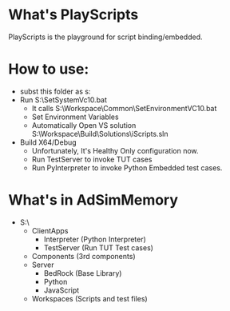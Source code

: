 
# What's PlayScripts

PlayScripts is the playground for script binding/embedded.


# How to use:
- subst this folder as s:
- Run S:\SetSystemVc10.bat
  - It calls S:\Workspace\Common\SetEnvironmentVC10.bat
  - Set Environment Variables
  - Automatically Open VS solution  S:\Workspace\Build\Solutions\iScripts.sln
- Build X64/Debug
  - Unfortunately, It's Healthy Only configuration now.
  - Run TestServer to invoke TUT cases
  - Run PyInterpreter to invoke Python Embedded test cases.

  
# What's in AdSimMemory
- S:\
	- ClientApps
		- Interpreter (Python Interpreter)
		- TestServer (Run TUT Test cases)
	- Components (3rd components)
	- Server
		- BedRock (Base Library)
		- Python
		- JavaScript
	- Workspaces (Scripts and test files)